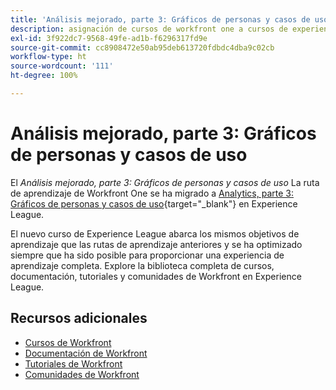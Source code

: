 ```yaml
---
title: 'Análisis mejorado, parte 3: Gráficos de personas y casos de uso'
description: asignación de cursos de workfront one a cursos de experience league
exl-id: 3f922dc7-9568-49fe-ad1b-f6296317fd9e
source-git-commit: cc8908472e50ab95deb613720fdbdc4dba9c02cb
workflow-type: ht
source-wordcount: '111'
ht-degree: 100%

---
```


# Análisis mejorado, parte 3: Gráficos de personas y casos de uso

El *Análisis mejorado, parte 3: Gráficos de personas y casos de uso* La ruta de aprendizaje de Workfront One se ha migrado a [Analytics, parte 3: Gráficos de personas y casos de uso](https://experienceleague.adobe.com/?recommended=Workfront-U-1-2022.3.analytics){target="_blank"} en Experience League.

El nuevo curso de Experience League abarca los mismos objetivos de aprendizaje que las rutas de aprendizaje anteriores y se ha optimizado siempre que ha sido posible para proporcionar una experiencia de aprendizaje completa.  Explore la biblioteca completa de cursos, documentación, tutoriales y comunidades de Workfront en Experience League.

## Recursos adicionales

* [Cursos de Workfront](https://experienceleague.adobe.com/?lang=es&amp;Solution=Workfront#courses)
* [Documentación de Workfront](https://experienceleague.adobe.com/docs/workfront.html?lang=es)
* [Tutoriales de Workfront](https://experienceleague.adobe.com/docs/workfront-learn/tutorials-workfront/home.html?lang=es)
* [Comunidades de Workfront](https://experienceleaguecommunities.adobe.com/t5/workfront/ct-p/workfront)
